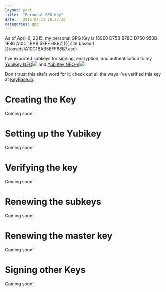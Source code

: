 ```yaml
---
layout: post
title:  "Personal GPG Key"
date:   2015-04-11 20:27:33
categories: gpg
---
```


As of April 6, 2015, my personal GPG Key is [59E0 D75B B78C D750 950B 1E86 A10C 1BAB 5EFF 68B7]({{ site.baseurl }}/assets/A10C1BAB5EFF68B7.asc)

I've exported subkeys for signing, encryption, and authentication to my [YubiKey NEO](http://www.amazon.com/gp/product/B00LX8KZZ8/ref=as_li_tl?ie=UTF8&camp=1789&creative=390957&creativeASIN=B00LX8KZZ8&linkCode=as2&tag=stitth-20&linkId=DSWT4HBC5SLHZNLG)![](http://ir-na.amazon-adsystem.com/e/ir?t=stitth-20&l=as2&o=1&a=B00LX8KZZ8) and [YubiKey NEO-n](http://www.amazon.com/gp/product/B00O8ST7MM/ref=as_li_tl?ie=UTF8&camp=1789&creative=390957&creativeASIN=B00O8ST7MM&linkCode=as2&tag=stitth-20&linkId=FQO4FJIRY2FYS7LC)![](http://ir-na.amazon-adsystem.com/e/ir?t=stitth-20&l=as2&o=1&a=B00O8ST7MM).

Don't trust this site's word for it, check out all the ways I've verified this key at [KeyBase.io](https://keybase.io/bwstitt/).

# Creating the Key

Coming soon!

# Setting up the Yubikey

Coming soon!

# Verifying the key

Coming soon!

# Renewing the subkeys

Coming soon!

# Renewing the master key

Coming soon!

# Signing other Keys

Coming soon!
